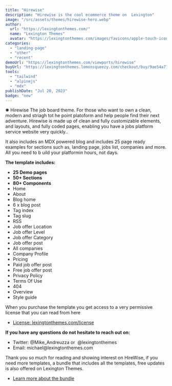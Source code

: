 ```yaml
---
title: "Hirewise"
description: "Hirewise is the cool ecommerce theme on  Lexington"
image: "/src/assets/themes/hirewise-hero.webp"
author:
  url: "https://lexingtonthemes.com/"
  name: "Lexington Themes"
  avatar: "https://lexingtonthemes.com/images/favicons/apple-touch-icon.png"
categories:
  - "landing-page"
  - "other"
  - "recent"
demoUrl: "https://lexingtonthemes.com/viewports/hirewise"
buyUrl: "https://lexingtonthemes.lemonsqueezy.com/checkout/buy/9ae54a77-d4ab-456e-8dfd-0f6f69db73ff"
tools:
  - "tailwind"
  - "alpinejs"
  - "mdx"
publishDate: "Jul 20, 2023"
badge: "new"
---
```


<p>
  ✺ Hirewise  The job board theme. For those who want to own a clean, modern and striagh tot he point platoform and help people find their next adventure. Hirewise is made up of clean and fully customizable elements, and layouts, and fully coded pages, enabling you have a jobs platform service website very quickly..
</p>
<p>
 It also includes an MDX powered blog and includes 25 page ready examples for sections such as, landing page, jobs list, companies and more. All you need to b uild your platformin hours, not days.

</p>

<p><strong>The template includes:</strong></p>
<ul>
  <li><strong>25 Demo pages</strong></li>
  <li><strong>50+ Sections</strong></li>
  <li><strong>80+ Components</strong></li>
   <li>Home</li>
   <li>About</li>
   <li>Blog home</li>
  <li>6 x blog post</li>
  <li>Tag index</li>
  <li>Tag slug</li>
  <li>RSS</li>
<li>Job offer Location</li>
<li>Job offer Level</li>
<li>Job offer Category</li>
<li>Job offer post</li>
<li>All companies</li>
<li>Company Profile</li>
<li>Pricing</li>
<li>Paid job offer post</li>
<li>Free job offer post</li>
<li>Privacy Policy</li>
<li>Terms Of Use</li>
<li>404</li>
<li>Overview</li>
<li>Style guide</li>
</ul>
<p>When you purchase the template you get access to a very permissive license that you can read from here</p>
<ul>
   <li><a href="https://lexingtonthemes.com/license/" rel="noopener noreferrer" target="_blank">License: lexingtonthemes.com/license</a></li>
</ul>
<p><strong>If you have any questions do not hesitate to reach out on:</strong></p>
<ul>
   <li>Twitter: @Mike_Andreuzza or&nbsp; @lexingtonthemes</li>
   <li>Email: michael@lexingtonthemes.com</li>
</ul>
<p>Thank you so much for reading and showing interest on HireWise, if you need more templates, a bundle that includes all the templates, free updates is also offered on Lexington Themes.&nbsp;</p>
<ul>
   <li><a href="https://lexingtonthemes.com/pricing/" rel="noopener noreferrer" target="_blank" >Learn more about the bundle</a></li>
</ul>
